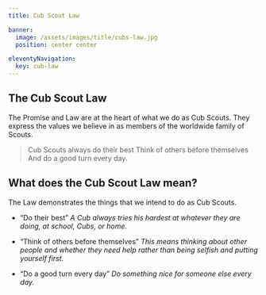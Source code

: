 ```yaml
---
title: Cub Scout Law

banner: 
  image: /assets/images/title/cubs-law.jpg
  position: center center

eleventyNavigation:
  key: cub-law
---
```


## The Cub Scout Law

The Promise and Law are at the heart of what we do as Cub Scouts. They express the values we believe in as members of the worldwide family of Scouts.

> Cub Scouts always do their best
> Think of others before themselves
> And do a good turn every day.

## What does the Cub Scout Law mean?

The Law demonstrates the things that we intend to do as Cub Scouts.

- “Do their best”
*A Cub always tries his hardest at whatever they are doing, at school, Cubs, or home.*

- “Think of others before themselves”
*This means thinking about other people and whether they need help rather than being selfish and putting yourself first.*

- “Do a good turn every day”
*Do something nice for someone else every day.*